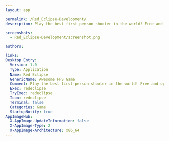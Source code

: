 ```yaml
---
layout: app

permalink: /Red_Eclipse-Development/
description: Play the best first-person shooter in the world! Free and open-source!

screenshots:
  - Red_Eclipse-Development/screenshot.png

authors:

links:
Desktop Entry:
  Version: 1.0
  Type: Application
  Name: Red Eclipse
  GenericName: Awesome FPS Game
  Comment: Play the best first-person shooter in the world! Free and open-source!
  Exec: redeclipse
  TryExec: redeclipse
  Icon: redeclipse
  Terminal: false
  Categories: Game
  StartupNotify: true
AppImageHub:
  X-AppImage-UpdateInformation: false
  X-AppImage-Type: 2
  X-AppImage-Architecture: x86_64
---
```

